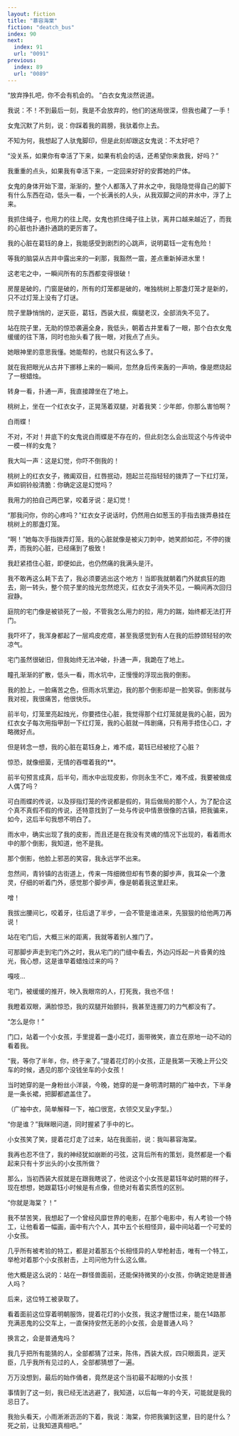 ```yaml
---
layout: fiction
title: "慕容海棠"
fiction: "deatch_bus"
index: 90
next:
  index: 91
  url: "0091"
previous:
  index: 89
  url: "0089"
---
```

“放弃挣扎吧，你不会有机会的。 ”白衣女鬼淡然说道。

我说：不！不到最后一刻，我是不会放弃的，他们的迷局很深，但我也藏了一手！

女鬼沉默了片刻，说：你踩着我的肩膀，我驮着你上去。

不知为何，我想起了人驮鬼脚印，但是此刻却跟这女鬼说：不太好吧？

“没关系，如果你有幸活了下来，如果有机会的话，还希望你来救我，好吗？”

我重重的点头，如果我有幸活下来，一定回来好好的安葬她的尸体。

女鬼的身体开始下潜，渐渐的，整个人都落入了井水之中，我隐隐觉得自己的脚下有什么东西在动，低头一看，一个长满长的人头，从我双脚之间的井水中，浮了上来。

我抓住绳子，也用力的往上爬，女鬼也抓住绳子往上驮，离井口越来越近了，而我的心脏也扑通扑通跳的更厉害了。

我的心脏在葛钰的身上，我能感受到剧烈的心跳声，说明葛钰一定有危险！

等我的脑袋从古井中露出来的一刹那，我豁然一震，差点重新掉进水里！

这老宅之中，一瞬间所有的东西都变得很破！

房屋是破的，门窗是破的，所有的灯笼都是破的，唯独桃树上那盏灯笼才是新的，只不过灯笼上没有了灯谜。

院子里静悄悄的，逆天臣，葛钰，西装大叔，瘸腿老汉，全部消失不见了。

站在院子里，无助的惊恐袭遍全身，我低头，朝着古井里看了一眼，那个白衣女鬼缓缓的往下落，同时也抬头看了我一眼，对我点了点头。

她眼神里的意思我懂。她能帮的，也就只有这么多了。

就在我把眼光从古井下挪移上来的一瞬间，忽然身后传来轰的一声响，像是燃烧起了一根蜡烛。

转身一看，扑通一声，我直接蹲坐在了地上。

桃树上，坐在一个红衣女子，正晃荡着双腿，对着我笑：少年郎，你那么害怕啊？

白雨蝶！

不对，不对！井底下的女鬼说白雨蝶是不存在的，但此刻怎么会出现这个与传说中一模一样的女鬼？

我大叫一声：这是幻觉，你吓不倒我的！

桃树上的红衣女子，微阖双目，红唇抿动，翘起兰花指轻轻的拨弄了一下红灯笼，声如铜铃般清脆：你确定这是幻觉吗？

我用力的拍自己两巴掌，咬着牙说：是幻觉！

“那我问你，你的心疼吗？”红衣女子说话时，仍然用白如葱玉的手指去拨弄悬挂在桃树上的那盏灯笼。

“啊！”她每次手指拨弄灯笼，我的心脏就像是被尖刀刺中，她笑颜如花，不停的拨弄，而我的心脏，已经痛到了极致！

我赶紧捂住心脏，即便如此，也仍然痛的我满头是汗。

我不敢再这么耗下去了，我必须要逃出这个地方！当即我就朝着门外就疯狂的跑去，刚一转头，整个院子里的烛光忽然熄灭，红衣女子消失不见，一瞬间再次回归寂静。

庭院的宅门像是被锁死了一般，不管我怎么用力的拉，用力的踹，始终都无法打开门。

我吓坏了，我浑身都起了一层鸡皮疙瘩，甚至我感觉到有人在我的后脖颈轻轻的吹凉气。

宅门虽然很破旧，但我始终无法冲破，扑通一声，我跪在了地上。

瞳孔渐渐的扩散，低头一看，雨水坑中，正慢慢的浮现出我的倒影。

我的脸上，一脸痛苦之色，但雨水坑里边，我的那个倒影却是一脸笑容。倒影就与我对视，我很痛苦，他很快乐。

前半句，灯笼里亮起烛光，你要捂住心脏，我觉得那个红灯笼就是我的心脏，因为红衣女子每次用指甲刮一下红灯笼，我的心脏就一阵剧痛，只有用手捂住心口，才略微好点。

但是转念一想，我的心脏在葛钰身上，难不成，葛钰已经被挖了心脏？

惊恐，就像细菌，无情的吞噬着我的**。

前半句预言成真，后半句，雨水中出现皮影，你则永生不亡，难不成，我要被做成人偶了吗？

可白雨蝶的传说，以及拶指灯笼的传说都是假的，背后做局的那个人，为了配合这个真不真假不假的传说，还特意找到了一处与传说中情景很像的古镇，把我骗来，如今，这后半句我想不明白了。

雨水中，确实出现了我的皮影，而且还是在我没有灵魂的情况下出现的，看着雨水中的那个倒影，我知道，他不是我。

那个倒影，他脸上邪恶的笑容，我永远学不出来。

忽然间，青铃镇的古街道上，传来一阵细微但却有节奏的脚步声，我耳朵一个激灵，仔细的听着门外，感觉那个脚步声，像是朝着我这里赶来。

噌！

我拔出腰间匕，咬着牙，往后退了半步，一会不管是谁进来，先狠狠的给他两刀再说！

站在宅门后，大概三米的距离，我就等着别人推门了。

可那脚步声走到宅门外之时，我从宅门的门缝中看去，外边闪烁起一片昏黄的烛光，我心想，这是谁举着蜡烛过来的吗？

嘎吱...

宅门，被缓缓的推开，映入我眼帘的人，打死我，我也不信！

我瞪着双眼，满脸惊恐，我的双腿开始颤抖，我甚至连握刀的力气都没有了。

“怎么是你！”

门口，站着一个小女孩，手里提着一盏小花灯，面带微笑，直立在原地一动不动的看着我。

“我，等你了半年，你，终于来了。”提着花灯的小女孩，正是我第一天晚上开公交车的时候，遇见的那个没钱坐车的小女孩！

当时她穿的是一身粉丝小洋装，今晚，她穿的是一身明清时期的广袖中衣，下半身是一条长裙，把脚都遮盖住了。

（广袖中衣，简单解释一下，袖口很宽，衣领交叉呈y字型。）

“你是谁？”我眯眼问道，同时握紧了手中的匕。

小女孩笑了笑，提着花灯走了过来，站在我面前，说：我叫慕容海棠。

我再也忍不住了，我的神经犹如崩断的弓弦，这背后所有的策划，竟然都是一个看起来只有十岁出头的小女孩所做？

那么，当初西装大叔就是在跟我瞎说了，他说这个小女孩是葛钰年幼时期的样子，现在想想，她跟葛钰小时候是有点像，但绝对有着实质性的区别。

“你就是海棠？！”

我不禁苦笑，我想起了一个曾经风靡世界的电影，在那个电影中，有人考验一个特工，让他看着一幅画，画中有六个人，其中五个长相怪异，最中间站着一个可爱的小女孩。

几乎所有被考验的特工，都是对着那五个长相怪异的人举枪射击，唯有一个特工，举枪对着那个小女孩射击，上司问他为什么这么做。

他大概是这么说的：站在一群怪兽面前，还能保持微笑的小女孩，你确定她是普通人吗？

后来，这位特工被录取了。

看着面前这位穿着明朝服饰，提着花灯的小女孩，我这才醒悟过来，能在14路那充满恶鬼的公交车上，一直保持安然无恙的小女孩，会是普通人吗？

换言之，会是普通鬼吗？

我几乎把所有能猜的人，全部都猜了过来，陈伟，西装大叔，四只眼面具，逆天臣，几乎我所有见过的人，全部都猜想了一遍。

万万没想到，最后的始作俑者，竟然是这个当初最不起眼的小女孩！

事情到了这一刻，我已经无法逃避了，我知道，以后每一年的今天，可能就是我的忌日了。

我抬头看天，小雨淅淅沥沥的下着，我说：海棠，你把我骗到这里，目的是什么？死之前，让我知道真相吧。”